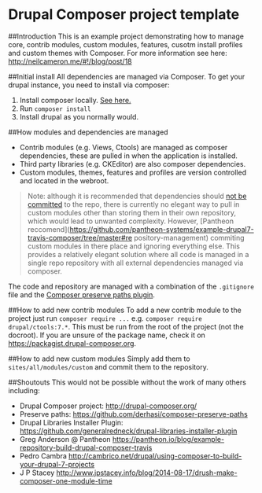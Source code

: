 # Drupal Composer project template
##Introduction
This is an example project demonstrating how to manage core, contrib modules, custom modules, features, cusotm install profiles and custom themes with Composer. For more information see here: http://neilcameron.me/#!/blog/post/18

##Initial install
All dependencies are managed via Composer. To get your drupal instance, you need to install via composer:

1. Install composer locally. [See here.](https://getcomposer.org/doc/00-intro.md#installation-linux-unix-osx)
2. Run `composer install`
5. Install drupal as you normally would.

##How modules and dependencies are managed
- Contrib modules (e.g. Views, Ctools) are managed as composer dependencies, these are pulled in when the application is installed.
- Third party libraries (e.g. CKEditor) are also composer dependencies.
- Custom modules, themes, features and profiles are version controlled and located in the webroot.

>Note: although it is recommended that dependencies should [not be committed](https://getcomposer.org/doc/faqs/should-i-commit-the-dependencies-in-my-vendor-directory.md) to the repo, there is currently no elegant way to pull in custom modules other than storing them in their own repository, which would lead to unwanted complexity. However, [Pantheon reccomend](https://github.com/pantheon-systems/example-drupal7-travis-composer/tree/master#re pository-management) commiting custom modules in there place and ignoring everything else. This provides a relatively elegant solution where all code is managed in a single repo repository with all external dependencies managed via composer.

The code and repository are managed with a combination of the `.gitignore` file and the [Composer preserve paths plugin](https://github.com/derhasi/composer-preserve-paths).

##How to add new contrib modules
To add a new contrib module to the project just run `composer require ...` e.g. `composer require drupal/ctools:7.*`. This must be run from the root of the project (not the docroot). If you are unsure of the package name, check it on https://packagist.drupal-composer.org.

##How to add new custom modules
Simply add them to `sites/all/modules/custom` and commit them to the repository.

##Shoutouts
This would not be possible without the work of many others including:

- Drupal Composer project: http://drupal-composer.org/
- Preserve paths: https://github.com/derhasi/composer-preserve-paths
- Drupal Libraries Installer Plugin: https://github.com/generalredneck/drupal-libraries-installer-plugin
- Greg Anderson @ Pantheon https://pantheon.io/blog/example-repository-build-drupal-composer-travis
- Pedro Cambra http://cambrico.net/drupal/using-composer-to-build-your-drupal-7-projects
- J P Stacey http://www.jpstacey.info/blog/2014-08-17/drush-make-composer-one-module-time
